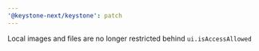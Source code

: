 ```yaml
---
'@keystone-next/keystone': patch
---
```


Local images and files are no longer restricted behind `ui.isAccessAllowed`
